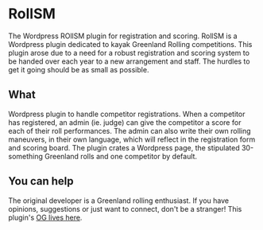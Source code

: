 # RollSM
The Wordpress ROllSM plugin for registration and scoring.
RollSM is a Wordpress plugin dedicated to kayak Greenland Rolling competitions. 
This plugin arose due to a need for a robust registration and scoring system to be handed over each year to a new arrangement and staff. The hurdles to get it going should be as small as possible.

## What
Wordpress plugin to handle competitor registrations. When a competitor has registered, an admin (ie. judge) can give the competitor a score for each of their roll performances. The admin can also write their own rolling maneuvers, in their own language, which will reflect in the registration form and scoring board. The plugin crates a Wordpress page, the stipulated 30-something Greenland rolls and one competitor by default.

## You can help
The original developer is a Greenland rolling enthusiast. If you have opinions, suggestions or just want to connect, don't be a stranger!
This plugin's [OG lives here](https://rollsm.se/competitors-display-page/).
